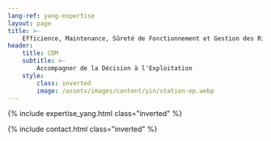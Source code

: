 ```yaml
---
lang-ref: yang-expertise
layout: page
title: >-
    Efficience, Maintenance, Sûreté de Fonctionnement et Gestion des Risques
header:
    title: CDM
    subtitle: >-
        Accompagner de la Décision à l'Exploitation
    style:
        class: inverted
        image: /assets/images/content/yin/station-ep.webp
---
```


{% include expertise_yang.html class="inverted" %}

{% include contact.html class="inverted" %}
